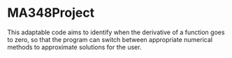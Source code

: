 # MA348Project

This adaptable code aims to identify when the derivative of a function 
goes to zero, so that the program can switch between appropriate numerical 
methods to approximate solutions for the user. 
